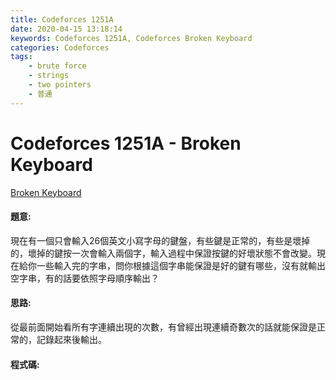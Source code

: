 ```yaml
---
title: Codeforces 1251A
date: 2020-04-15 13:18:14
keywords: Codeforces 1251A, Codeforces Broken Keyboard
categories: Codeforces
tags:
    - brute force
    - strings
    - two pointers
    - 普通
---
```

# Codeforces 1251A - Broken Keyboard
[Broken Keyboard](https://codeforces.com/problemset/problem/1251/A)


#### 題意:
現在有一個只會輸入26個英文小寫字母的鍵盤，有些鍵是正常的，有些是壞掉的，壞掉的鍵按一次會輸入兩個字，輸入過程中保證按鍵的好壞狀態不會改變。現在給你一些輸入完的字串，問你根據這個字串能保證是好的鍵有哪些，沒有就輸出空字串，有的話要依照字母順序輸出？
<!-- more -->
#### 思路:
從最前面開始看所有字連續出現的次數，有曾經出現連續奇數次的話就能保證是正常的，記錄起來後輸出。

#### 程式碼:
<script src="https://gist.github.com/Daviswww/a3439ebfaa877a471d3723c30ef9d54b.js"></script>